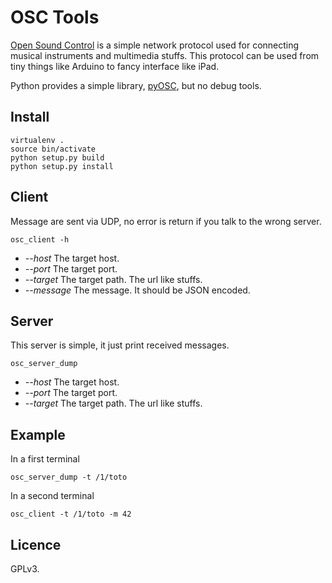 OSC Tools
=========

[Open Sound Control](https://en.wikipedia.org/wiki/Open_Sound_Control)
is a simple network protocol used for connecting musical instruments and multimedia stuffs.
This protocol can be used from tiny things like Arduino to fancy interface like iPad.

Python provides a simple library, [pyOSC](https://trac.v2.nl/wiki/pyOSC), but no debug tools.

Install
-------

    virtualenv .
    source bin/activate
    python setup.py build
    python setup.py install

Client
------

Message are sent via UDP, no error is return if you talk to the wrong server.

    osc_client -h

 * _--host_ The target host.
 * _--port_ The target port.
 * _--target_ The target path. The url like stuffs.
 * _--message_ The message. It should be JSON encoded.

Server
------

This server is simple, it just print received messages.

    osc_server_dump

 * _--host_ The target host.
 * _--port_ The target port.
 * _--target_ The target path. The url like stuffs.

Example
-------

In a first terminal

    osc_server_dump -t /1/toto

In a second terminal

    osc_client -t /1/toto -m 42

Licence
-------

GPLv3.
